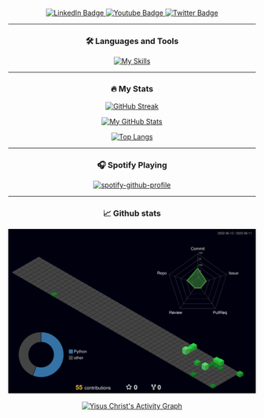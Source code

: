 <!---
YisusChrist/YisusChrist is a ✨ special ✨ repository because its `README.md` (this file) appears on your GitHub profile.
You can click the Preview link to take a look at your changes.
--->

<!---
https://www.sitepoint.com/github-profile-readme/
--->

<div id="header" align="center">
  
  <!--
  <img src="https://komarev.com/ghpvc/?username=YisusChrist&style=flat-square&color=blue" alt="" />
  -->
  <!-- https://github.com/journey-ad/Moe-Counter -->
  <img src="https://count.getloli.com/get/@:yisuschrist?theme=moebooru" alt="" />
  
  <br>

  <div id="badges">
    <a href="https://www.linkedin.com/in/alejandro-gonzalez-momblan/">
      <img src="https://img.shields.io/badge/LinkedIn-blue?style=for-the-badge&logo=linkedin&logoColor=white"
        alt="LinkedIn Badge" />
    </a>
    <a href="https://www.youtube.com/@yisus_christ/">
      <img src="https://img.shields.io/badge/YouTube-red?style=for-the-badge&logo=youtube&logoColor=white"
        alt="Youtube Badge" />
    </a>
    <a href="https://twitter.com/Yisus_Christ_98/">
      <img src="https://img.shields.io/badge/Twitter-blue?style=for-the-badge&logo=twitter&logoColor=white"
        alt="Twitter Badge" />
    </a>
  </div>
  
  ---
  
  ### :hammer_and_wrench: Languages and Tools
  
  [![My Skills](https://skillicons.dev/icons?i=androidstudio,arduino,bash,c,css,docker,firebase,git,heroku,html,java,javascript,kotlin,linux,mongodb,mysql,nodejs,postgresql,python,vscode&theme=light&perline=10)](https://skillicons.dev)

  <!---
  <div>
    <img src="https://cdn.jsdelivr.net/gh/devicons/devicon/icons/c/c-original.svg" title="C" alt="C" width="40"
      height="40" />&nbsp;
    <img src="https://cdn.jsdelivr.net/gh/devicons/devicon/icons/python/python-original-wordmark.svg" title="Python"
      alt="Python" width="40" height="40" />&nbsp;
    <img src="https://cdn.jsdelivr.net/gh/devicons/devicon/icons/java/java-original-wordmark.svg" title="Java"
      alt="Java" width="40" height="40" />&nbsp;
    <img src="https://cdn.jsdelivr.net/gh/devicons/devicon/icons/bash/bash-original.svg" title="Shell Scripting"
      alt="Shell Scripting" width="40" height="40" />&nbsp;
    <img src="https://cdn.jsdelivr.net/gh/devicons/devicon/icons/postgresql/postgresql-original-wordmark.svg"
      title="PostgreSQL" alt="PostgreSQL" width="40" height="40" />&nbsp;
    <img src="https://cdn.jsdelivr.net/gh/devicons/devicon/icons/mongodb/mongodb-original-wordmark.svg" title="MongoDB"
      alt="MongoDB" width="40" height="40" />&nbsp;
    <img src="https://cdn.jsdelivr.net/gh/devicons/devicon/icons/css3/css3-plain-wordmark.svg" title="CSS3" alt="CSS"
      width="40" height="40" />&nbsp;
    <img src="https://cdn.jsdelivr.net/gh/devicons/devicon/icons/html5/html5-original.svg" title="HTML5" alt="HTML"
      width="40" height="40" />&nbsp;
    <img src="https://cdn.jsdelivr.net/gh/devicons/devicon/icons/javascript/javascript-original.svg" title="JavaScript"
      alt="JavaScript" width="40" height="40" />&nbsp;
    <img src="https://cdn.jsdelivr.net/gh/devicons/devicon/icons/nodejs/nodejs-original.svg" title="NodeJS" alt="NodeJS"
      width="40" height="40" />&nbsp;
    <img src="https://cdn.jsdelivr.net/gh/devicons/devicon/icons/git/git-original-wordmark.svg" title="Git" **alt="Git"
      width="40" height="40" />&nbsp;
    <img src="https://cdn.jsdelivr.net/gh/devicons/devicon/icons/php/php-original.svg" title="PHP" **alt="PHP"
      width="40" height="40" />&nbsp;
    <img src="https://cdn.jsdelivr.net/gh/devicons/devicon/icons/heroku/heroku-plain-wordmark.svg" title="Heroku"
      **alt="Heroku" width="40" height="40" />&nbsp;
    <img src="https://cdn.jsdelivr.net/gh/devicons/devicon/icons/docker/docker-plain-wordmark.svg" title="Docker"
      **alt="Docker" width="40" height="40" />&nbsp;
    <img src="https://cdn.jsdelivr.net/gh/devicons/devicon/icons/jupyter/jupyter-original-wordmark.svg" title="Jupyter"
      **alt="Jupyter" width="40" height="40" />&nbsp;
    <img src="https://cdn.jsdelivr.net/gh/devicons/devicon/icons/linux/linux-original.svg" title="Linux" **alt="Linux"
      width="40" height="40" />&nbsp;
  </div>
  --->
  
  ---

  ### :fire: My Stats
  <!-- https://github.com/denvercoder1/github-readme-streak-stats -->

  [![GitHub Streak](https://github-readme-streak-stats.herokuapp.com?user=YisusChrist&theme=tokyonight)](https://git.io/streak-stats)

  [![My GitHub Stats](https://github-readme-stats.vercel.app/api/?username=YisusChrist&count_private=true&theme=tokyonight&showicons=true)](https://github.com/anuraghazra/github-readme-stats)

  [![Top Langs](https://github-readme-stats.vercel.app/api/top-langs/?username=YisusChrist&theme=tokyonight)](https://github.com/anuraghazra/github-readme-stats)

  ---

  ### 🎧 Spotify Playing

  <!-- https://github.com/kittinan/spotify-github-profile -->
  [![spotify-github-profile](https://spotify-github-profile.vercel.app/api/view?uid=21is3oqsixn4kyq3g2pkj7jsq&cover_image=true&theme=novatorem&show_offline=false&background_color=121212&interchange=false&bar_color=53b14f&bar_color_cover=true)](https://spotify-github-profile.vercel.app/api/view?uid=21is3oqsixn4kyq3g2pkj7jsq&redirect=true)

  ---
  
  ### 📈 Github stats
 
  <div>
  <!-- https://github.com/marketplace/actions/github-profile-3d-contrib -->
  <a href="https://github.com/yoshi389111/github-profile-3d-contrib">
    <img alt="Yisus Christ's GitHub Profile 3D Contrib"
      src="https://raw.githubusercontent.com/YisusChrist/YisusChrist/main/profile-3d-contrib/profile-night-green.svg" />
  </a>

  <!-- https://github.com/ashutosh00710/github-readme-activity-graph -->
  <a href="https://github.com/ashutosh00710/github-readme-activity-graph"><img alt="Yisus Christ's Activity Graph"
  src="https://github-readme-activity-graph.vercel.app/graph?username=yisuschrist&bg_color=00000f&color=70a5fd&line=38bdae&point=FFFFFF&hide_border=true" /></a>
  </div>
  
</div>
